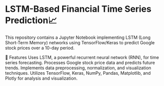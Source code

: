 # LSTM-Based Financial Time Series Prediction📈 

This repository contains a Jupyter Notebook implementing LSTM (Long Short-Term Memory) networks using TensorFlow/Keras to predict Google stock prices over a 10-day period.

📌 Features
Uses LSTM, a powerful recurrent neural network (RNN), for time series forecasting.
Processes Google stock price data and predicts future trends.
Implements data preprocessing, normalization, and visualization techniques.
Utilizes TensorFlow, Keras, NumPy, Pandas, Matplotlib, and Plotly for analysis and visualization.


